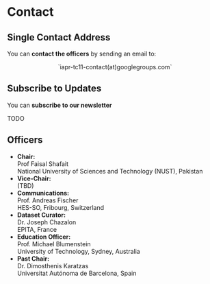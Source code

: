 # Contact

## Single Contact Address
You can **contact the officers** by sending an email to:  
<center>`iapr-tc11-contact(at)googlegroups.com`</center>


## Subscribe to Updates
You can **subscribe to our newsletter**

TODO

## Officers

- **Chair:**  
  Prof Faisal Shafait  
  National University of Sciences and Technology (NUST), Pakistan
- **Vice-Chair:**  
  (TBD)
- **Communications:**  
  Prof. Andreas Fischer  
  HES-SO, Fribourg, Switzerland
- **Dataset Curator:**  
  Dr. Joseph Chazalon  
  EPITA, France
- **Education Officer:**  
  Prof. Michael Blumenstein  
  University of Technology, Sydney, Australia
- **Past Chair:**  
  Dr. Dimosthenis Karatzas  
  Universitat Autónoma de Barcelona, Spain 